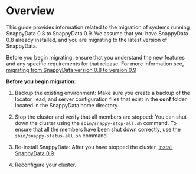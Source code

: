 # Overview
This guide provides information related to the migration of systems running SnappyData 0.8 to SnappyData 0.9. We assume that you have SnappyData 0.8 already installed, and you are migrating to the latest version of SnappyData.

Before you begin migrating, ensure that you understand the new features and any specific requirements for that release. For more information see, [migrating from SnappyData version 0.8 to version 0.9](migration-0.8-0.9.md)

**Before you begin migration**:

1. Backup the existing environment: Make sure you create a backup of the locator, lead, and server configuration files that exist in the **conf** folder located in the SnappyData home directory. 

2. Stop the cluster and verify that all members are stopped: You can shut down the cluster using the `sbin/snappy-stop-all.sh` command. To ensure that all the members have been shut down correctly, use the `sbin/snappy-status-all.sh` command.
	
3. Re-install SnappyData: After you have stopped the cluster, [install SnappyData 0.9](../install.md).

4. Reconfigure your cluster.


